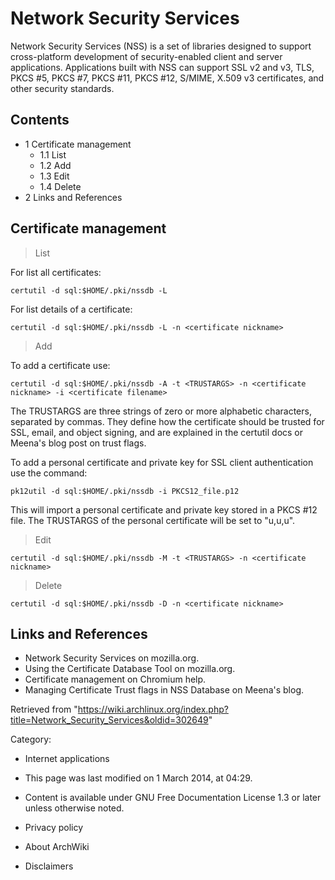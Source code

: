 Network Security Services
=========================

Network Security Services (NSS) is a set of libraries designed to
support cross-platform development of security-enabled client and server
applications. Applications built with NSS can support SSL v2 and v3,
TLS, PKCS #5, PKCS #7, PKCS #11, PKCS #12, S/MIME, X.509 v3
certificates, and other security standards.

Contents
--------

-   1 Certificate management
    -   1.1 List
    -   1.2 Add
    -   1.3 Edit
    -   1.4 Delete
-   2 Links and References

Certificate management
----------------------

> List

For list all certificates:

    certutil -d sql:$HOME/.pki/nssdb -L

For list details of a certificate:

    certutil -d sql:$HOME/.pki/nssdb -L -n <certificate nickname>

> Add

To add a certificate use:

    certutil -d sql:$HOME/.pki/nssdb -A -t <TRUSTARGS> -n <certificate nickname> -i <certificate filename>

The TRUSTARGS are three strings of zero or more alphabetic characters,
separated by commas. They define how the certificate should be trusted
for SSL, email, and object signing, and are explained in the certutil
docs or Meena's blog post on trust flags.

To add a personal certificate and private key for SSL client
authentication use the command:

    pk12util -d sql:$HOME/.pki/nssdb -i PKCS12_file.p12

This will import a personal certificate and private key stored in a PKCS
#12 file. The TRUSTARGS of the personal certificate will be set to
"u,u,u".

> Edit

    certutil -d sql:$HOME/.pki/nssdb -M -t <TRUSTARGS> -n <certificate nickname>

> Delete

    certutil -d sql:$HOME/.pki/nssdb -D -n <certificate nickname>

Links and References
--------------------

-   Network Security Services on mozilla.org.
-   Using the Certificate Database Tool on mozilla.org.
-   Certificate management on Chromium help.
-   Managing Certificate Trust flags in NSS Database on Meena's blog.

Retrieved from
"https://wiki.archlinux.org/index.php?title=Network_Security_Services&oldid=302649"

Category:

-   Internet applications

-   This page was last modified on 1 March 2014, at 04:29.
-   Content is available under GNU Free Documentation License 1.3 or
    later unless otherwise noted.
-   Privacy policy
-   About ArchWiki
-   Disclaimers
